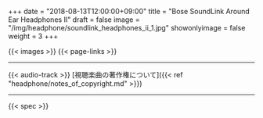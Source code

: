 +++
date = "2018-08-13T12:00:00+09:00"
title = "Bose SoundLink Around Ear Headphones II"
draft = false
image = "/img/headphone/soundlink_headphones_ii_1.jpg"
showonlyimage = false
weight = 3
+++

<!--more-->

{{< images >}}
{{< page-links >}}

---

{{< audio-track >}}
[視聴楽曲の著作権について]({{< ref "headphone/notes_of_copyright.md" >}})

---

{{< spec >}}

<script>
new Vue({
  el: '#images',
  data: {
    items: [
      { src: '/serendipity-phone/img/headphone/soundlink_headphones_ii_1.jpg' },
      { src: '/serendipity-phone/img/headphone/soundlink_headphones_ii_2.jpg' },
      { src: '/serendipity-phone/img/headphone/soundlink_headphones_ii_3.jpg' },
      { src: '/serendipity-phone/img/headphone/soundlink_headphones_ii_4.jpg' }
    ]
  }
})

new Vue({ 
  el: '#spec',
  data: {
    spec: 
      {
        system: "Dynamic",
        design: "Closed-Back",
        weight: "200",
        impedance: "32Ω",
        plug: "stereo mini (3.5mm)"
      }
  }
});

new Vue({
  el: '#page-links',
  data: {
    link:
      {
        official:"https://www.bose.co.jp/ja_jp/products/headphones/over_ear_headphones/soundlink-around-ear-wireless-headphones-ii.html#v=soundlink_ae_headphones_ii_black",
        amazon:"https://www.amazon.co.jp/dp/" + "B014CI8VFQ",
        eIyahon:"http://www.e-earphone.jp/shopdetail/000000072127"
      }
  }
});

new Vue({
  el: '#audio-tracks',
  data: {
    tracks: [
      {
        viewingTrack: "https://w.soundcloud.com/player/?url=https%3A//api.soundcloud.com/tracks/"+ "487605756"
      },
    ]
  }
});

</script>
